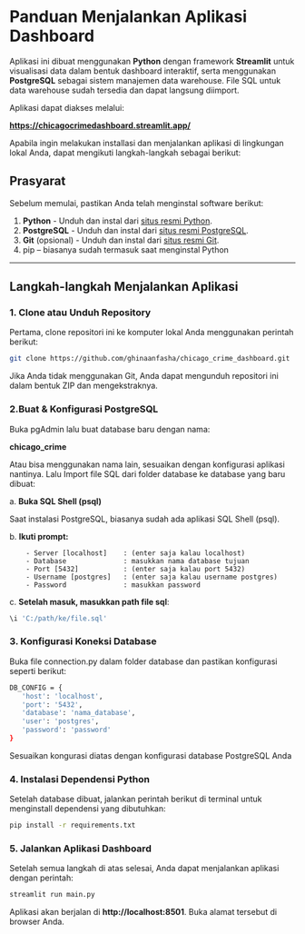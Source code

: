# Panduan Menjalankan Aplikasi Dashboard

Aplikasi ini dibuat menggunakan **Python** dengan framework **Streamlit** untuk visualisasi data dalam bentuk dashboard interaktif, serta menggunakan **PostgreSQL** sebagai sistem manajemen data warehouse. File SQL untuk data warehouse sudah tersedia dan dapat langsung diimport.

Aplikasi dapat diakses melalui: 

**https://chicagocrimedashboard.streamlit.app/**

Apabila ingin melakukan installasi dan menjalankan aplikasi di lingkungan lokal Anda, dapat mengikuti langkah-langkah sebagai berikut:

## Prasyarat

Sebelum memulai, pastikan Anda telah menginstal software berikut:

1. **Python** - Unduh dan instal dari [situs resmi Python](https://www.python.org/).
2. **PostgreSQL** - Unduh dan instal dari [situs resmi PostgreSQL](https://www.postgresql.org/).
3. **Git** (opsional) - Unduh dan instal dari [situs resmi Git](https://git-scm.com/).
4. pip – biasanya sudah termasuk saat menginstal Python

---

## Langkah-langkah Menjalankan Aplikasi

### 1. Clone atau Unduh Repository

Pertama, clone repositori ini ke komputer lokal Anda menggunakan perintah berikut:  
 ```bash
git clone https://github.com/ghinaanfasha/chicago_crime_dashboard.git
 ```   
Jika Anda tidak menggunakan Git, Anda dapat mengunduh repositori ini dalam bentuk ZIP dan mengekstraknya.

### 2.Buat & Konfigurasi PostgreSQL

Buka pgAdmin lalu buat database baru dengan nama:

**chicago_crime**

Atau bisa menggunakan nama lain, sesuaikan dengan konfigurasi aplikasi nantinya.
Lalu Import file SQL dari folder database ke database yang baru dibuat:

  a. **Buka SQL Shell (psql)**  

  Saat instalasi PostgreSQL, biasanya sudah ada aplikasi SQL Shell (psql).
        
  b. **Ikuti prompt:**  
  
        - Server [localhost]    : (enter saja kalau localhost)
        - Database              : masukkan nama database tujuan
        - Port [5432]           : (enter saja kalau port 5432)
        - Username [postgres]   : (enter saja kalau username postgres)
        - Password              : masukkan password
        
  c. **Setelah masuk, masukkan path file sql**:
 ```bash
 \i 'C:/path/ke/file.sql'
 ```
     	
### 3. Konfigurasi Koneksi Database
Buka file connection.py dalam folder database dan pastikan konfigurasi seperti berikut:
 ```bash
 DB_CONFIG = {
    'host': 'localhost',
    'port': '5432',
    'database': 'nama_database',
    'user': 'postgres',
    'password': 'password'
}
 ```
Sesuaikan kongurasi diatas dengan konfigurasi database PostgreSQL Anda

### 4. Instalasi Dependensi Python

Setelah database dibuat, jalankan perintah berikut di terminal untuk menginstall dependensi yang dibutuhkan:  
 ```bash
 pip install -r requirements.txt
 ```

### 5. Jalankan Aplikasi Dashboard

Setelah semua langkah di atas selesai, Anda dapat menjalankan aplikasi dengan perintah:  
 ```bash
 streamlit run main.py
 ```
Aplikasi akan berjalan di **http://localhost:8501**. Buka alamat tersebut di browser Anda.
